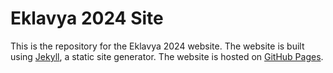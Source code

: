 # Eklavya 2024 Site

This is the repository for the Eklavya 2024 website. The website is built using [Jekyll](https://jekyllrb.com/), a static site generator. The website is hosted on [GitHub Pages](https://pages.github.com/).